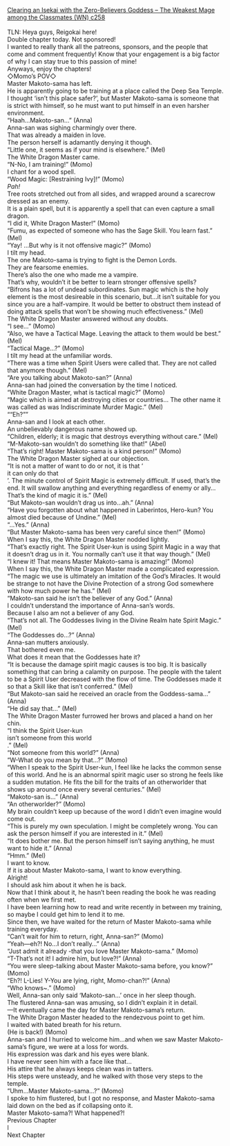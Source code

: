 [Clearing an Isekai with the Zero-Believers Goddess – The Weakest Mage among the Classmates (WN) c258](https://isekailunatic.com/2021/03/24/wm-chapter-258-the-worry-of-the-sage-momo/)
<br/><br/>
TLN: Heya guys, Reigokai here! <br/>
Double chapter today. Not sponsored! <br/>
I wanted to really thank all the patreons, sponsors, and the people that come and comment frequently! Know that your engagement is a big factor of why I can stay true to this passion of mine! <br/>
Anyways, enjoy the chapters!<br/>
◇Momo’s POV◇<br/>
Master Makoto-sama has left. <br/>
He is apparently going to be training at a place called the Deep Sea Temple.<br/>
I thought ‘isn’t this place safer?’, but Master Makoto-sama is someone that is strict with himself, so he must want to put himself in an even harsher environment.<br/>
“Haah…Makoto-san…” (Anna)<br/>
Anna-san was sighing charmingly over there.<br/>
That was already a maiden in love.<br/>
The person herself is adamantly denying it though.<br/>
“Little one, it seems as if your mind is elsewhere.” (Mel)<br/>
The White Dragon Master came. <br/>
“N-No, I am training!” (Momo)<br/>
I chant for a wood spell.<br/>
“Wood Magic: [Restraining Ivy]!” (Momo)<br/>
*Pah!*<br/>
Tree roots stretched out from all sides, and wrapped around a scarecrow dressed as an enemy. <br/>
It is a plain spell, but it is apparently a spell that can even capture a small dragon.<br/>
“I did it, White Dragon Master!” (Momo)<br/>
“Fumu, as expected of someone who has the Sage Skill. You learn fast.” (Mel)<br/>
“Yay! …But why is it not offensive magic?” (Momo)<br/>
I tilt my head.<br/>
The one Makoto-sama is trying to fight is the Demon Lords.<br/>
They are fearsome enemies.<br/>
There’s also the one who made me a vampire. <br/>
That’s why, wouldn’t it be better to learn stronger offensive spells?<br/>
“Bifrons has a lot of undead subordinates. Sun magic which is the holy element is the most desireable in this scenario, but…it isn’t suitable for you since you are a half-vampire. It would be better to obstruct them instead of doing attack spells that won’t be showing much effectiveness.” (Mel)<br/>
The White Dragon Master answered without any doubts.<br/>
“I see…” (Momo)<br/>
“Also, we have a Tactical Mage. Leaving the attack to them would be best.” (Mel)<br/>
“Tactical Mage…?” (Momo)<br/>
I tilt my head at the unfamiliar words.<br/>
“There was a time when Spirit Users were called that. They are not called that anymore though.” (Mel)<br/>
“Are you talking about Makoto-san?” (Anna)<br/>
Anna-san had joined the conversation by the time I noticed.<br/>
“White Dragon Master, what is tactical magic?” (Momo)<br/>
“Magic which is aimed at destroying cities or countries… The other name it was called as was Indiscriminate Murder Magic.” (Mel)<br/>
““Eh?””<br/>
Anna-san and I look at each other.<br/>
An unbelievably dangerous name showed up.<br/>
“Children, elderly; it is magic that destroys everything without care.” (Mel)<br/>
“M-Makoto-san wouldn’t do something like that!” (Abel)<br/>
“That’s right! Master Makoto-sama is a kind person!” (Momo)<br/>
The White Dragon Master sighed at our objection. <br/>
“It is not a matter of want to do or not, it is that ‘<br/>
it can only do that<br/>
’. The minute control of Spirit Magic is extremely difficult. If used, that’s the end. It will swallow anything and everything regardless of enemy or ally… That’s the kind of magic it is.” (Mel)<br/>
“But Makoto-san wouldn’t drag us into…ah.” (Anna)<br/>
“Have you forgotten about what happened in Laberintos, Hero-kun? You almost died because of Undine.” (Mel)<br/>
“…Yes.” (Anna)<br/>
“But Master Makoto-sama has been very careful since then!” (Momo)<br/>
When I say this, the White Dragon Master nodded lightly. <br/>
“That’s exactly right. The Spirit User-kun is using Spirit Magic in a way that it doesn’t drag us in it. You normally can’t use it that way though.” (Mel)<br/>
“I knew it! That means Master Makoto-sama is amazing!” (Momo)<br/>
When I say this, the White Dragon Master made a complicated expression.<br/>
“The magic we use is ultimately an imitation of the God’s Miracles. It would be strange to not have the Divine Protection of a strong God somewhere with how much power he has.” (Mel)<br/>
“Makoto-san said he isn’t the believer of any God.” (Anna)<br/>
I couldn’t understand the importance of Anna-san’s words.<br/>
Because I also am not a believer of any God.<br/>
“That’s not all. The Goddesses living in the Divine Realm hate Spirit Magic.” (Mel)<br/>
“The Goddesses do…?” (Anna)<br/>
Anna-san mutters anxiously. <br/>
That bothered even me.<br/>
What does it mean that the Goddesses hate it?<br/>
“It is because the damage spirit magic causes is too big. It is basically something that can bring a calamity on purpose. The people with the talent to be a Spirit User decreased with the flow of time. The Goddesses made it so that a Skill like that isn’t conferred.” (Mel)<br/>
“But Makoto-san said he received an oracle from the Goddess-sama…” (Anna)<br/>
“He did say that…” (Mel)<br/>
The White Dragon Master furrowed her brows and placed a hand on her chin.<br/>
“I think the Spirit User-kun <br/>
isn’t someone from this world<br/>
.” (Mel)<br/>
“Not someone from this world?” (Anna)<br/>
“W-What do you mean by that…?” (Momo)<br/>
“When I speak to the Spirit User-kun, I feel like he lacks the common sense of this world. And he is an abnormal spirit magic user so strong he feels like a sudden mutation. He fits the bill for the traits of an otherworlder that shows up around once every several centuries.” (Mel)<br/>
“Makoto-san is…” (Anna)<br/>
“An otherworlder?” (Momo)<br/>
My brain couldn’t keep up because of the word I didn’t even imagine would come out. <br/>
“This is purely my own speculation. I might be completely wrong. You can ask the person himself if you are interested in it.” (Mel)<br/>
“It does bother me. But the person himself isn’t saying anything, he must want to hide it.” (Anna)<br/>
“Hmm.” (Mel)<br/>
I want to know. <br/>
If it is about Master Makoto-sama, I want to know everything.<br/>
Alright! <br/>
I should ask him about it when he is back.<br/>
Now that I think about it, he hasn’t been reading the book he was reading often when we first met. <br/>
I have been learning how to read and write recently in between my training, so maybe I could get him to lend it to me.<br/>
Since then, we have waited for the return of Master Makoto-sama while training everyday. <br/>
“Can’t wait for him to return, right, Anna-san?” (Momo)<br/>
“Yeah—eh?! No…I don’t really…” (Anna)<br/>
“Just admit it already -that you love Master Makoto-sama.” (Momo)<br/>
“T-That’s not it! I admire him, but love?!” (Anna)<br/>
“You were sleep-talking about Master Makoto-sama before, you know?” (Momo)<br/>
“Eh?! L-Lies! Y-You are lying, right, Momo-chan?!” (Anna)<br/>
“Who knows~.” (Momo)<br/>
Well, Anna-san only said ‘Makoto-san…’ once in her sleep though.<br/>
The flustered Anna-san was amusing, so I didn’t explain it in detail.<br/>
—It eventually came the day for Master Makoto-sama’s return.<br/>
The White Dragon Master headed to the rendezvous point to get him.<br/>
I waited with bated breath for his return.<br/>
(He is back!) (Momo)<br/>
Anna-san and I hurried to welcome him…and when we saw Master Makoto-sama’s figure, we were at a loss for words. <br/>
His expression was dark and his eyes were blank.<br/>
I have never seen him with a face like that…<br/>
His attire that he always keeps clean was in tatters. <br/>
His steps were unsteady, and he walked with those very steps to the temple. <br/>
“Uhm…Master Makoto-sama…?” (Momo)<br/>
I spoke to him flustered, but I got no response, and Master Makoto-sama laid down on the bed as if collapsing onto it.<br/>
Master Makoto-sama?! What happened?! <br/>
Previous Chapter<br/>
 l <br/>
Next Chapter<br/>
 <br/>
 